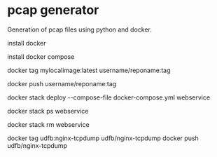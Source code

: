 # pcap generator
Generation of pcap files using python and docker.


install docker

install docker compose

docker tag mylocalimage:latest username/reponame:tag

docker push username/reponame:tag


docker stack deploy --compose-file docker-compose.yml webservice

docker stack ps webservice

docker stack rm webservice





docker tag udfb:nginx-tcpdump udfb/nginx-tcpdump
docker push udfb/nginx-tcpdump
